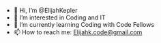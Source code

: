 - 👋 Hi, I’m @ElijahKepler
- 👀 I’m interested in Coding and IT
- 🌱 I’m currently learning Coding with Code Fellows
- 📫 How to reach me: Elijahk.code@gmail.com

<!---
ElijahKepler/ElijahKepler is a ✨ special ✨ repository because its `README.md` (this file) appears on your GitHub profile.
You can click the Preview link to take a look at your changes.
--->
